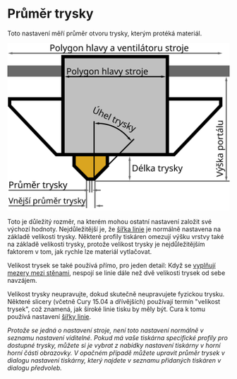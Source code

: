 Průměr trysky
====
Toto nastavení měří průměr otvoru trysky, kterým protéká materiál.

![Rozměry tiskové hlavy](../images/head_dimensions_cs.svg)

Toto je důležitý rozměr, na kterém mohou ostatní nastavení založit své výchozí hodnoty. Nejdůležitější je, že [šířka linie](../resolution/line_width.md) je normálně nastavena na základě velikosti trysky. Některé profily tiskáren omezují výšku vrstvy také na základě velikosti trysky, protože velikost trysky je nejdůležitějším faktorem v tom, jak rychle lze materiál vytlačovat.

Velikost trysek se také používá přímo, pro jeden detail: Když se [vyplňují mezery mezi stěnami](../shell/fill_perimeter_gaps.md), nespojí se linie dále než dvě velikosti trysek od sebe navzájem.

Velikost trysky neupravujte, dokud skutečně neupravujete fyzickou trysku. Některé slicery (včetně Cury 15.04 a dřívějších) používají termín "velikost trysek", což znamená, jak široké linie tisku by měly být. Cura k tomu používá nastavení [šířky linie](../resolution/line_width.md).

*Protože se jedná o nastavení stroje, není toto nastavení normálně v seznamu nastavení viditelné. Pokud má vaše tiskárna specifické profily pro dostupné trysky, můžete si je vybrat z nabídky nastavení tiskárny v horní horní části obrazovky. V opačném případě můžete upravit průměr trysek v dialogu nastavení tiskárny, který najdete v seznamu přidaných tiskáren v dialogu předvoleb.*
